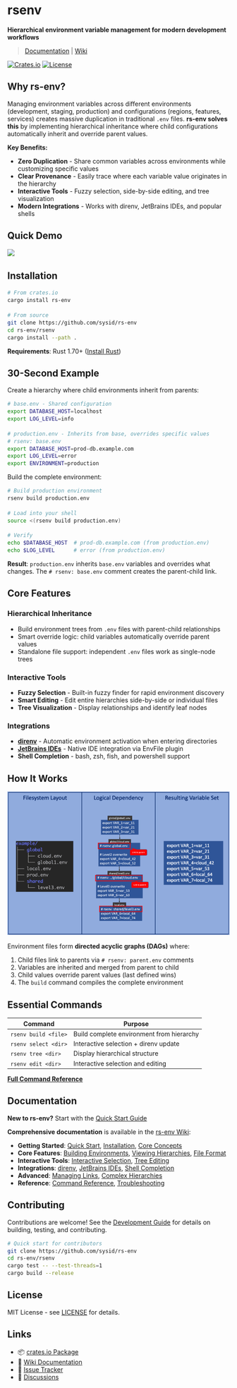 # rsenv

**Hierarchical environment variable management for modern development workflows**

> [Documentation](https://sysid.github.io/hierarchical-environment-variable-management/) | [Wiki](https://github.com/sysid/rs-env/wiki)

[![Crates.io](https://img.shields.io/crates/v/rs-env.svg)](https://crates.io/crates/rs-env)
[![License](https://img.shields.io/badge/license-MIT-blue.svg)](LICENSE)

## Why rs-env?

Managing environment variables across different environments (development, staging, production) and configurations (regions, features, services) creates massive duplication in traditional `.env` files. **rs-env solves this** by implementing hierarchical inheritance where child configurations automatically inherit and override parent values.

**Key Benefits:**
- **Zero Duplication** - Share common variables across environments while customizing specific values
- **Clear Provenance** - Easily trace where each variable value originates in the hierarchy
- **Interactive Tools** - Fuzzy selection, side-by-side editing, and tree visualization
- **Modern Integrations** - Works with direnv, JetBrains IDEs, and popular shells

## Quick Demo

<a href="https://asciinema.org/a/605946?autoplay=1&speed=1.5" target="_blank"><img src="https://asciinema.org/a/605946.svg" /></a>

## Installation

```bash
# From crates.io
cargo install rs-env

# From source
git clone https://github.com/sysid/rs-env
cd rs-env/rsenv
cargo install --path .
```

**Requirements**: Rust 1.70+ ([Install Rust](https://rustup.rs/))

## 30-Second Example

Create a hierarchy where child environments inherit from parents:

```bash
# base.env - Shared configuration
export DATABASE_HOST=localhost
export LOG_LEVEL=info

# production.env - Inherits from base, overrides specific values
# rsenv: base.env
export DATABASE_HOST=prod-db.example.com
export LOG_LEVEL=error
export ENVIRONMENT=production
```

Build the complete environment:

```bash
# Build production environment
rsenv build production.env

# Load into your shell
source <(rsenv build production.env)

# Verify
echo $DATABASE_HOST  # prod-db.example.com (from production.env)
echo $LOG_LEVEL      # error (from production.env)
```

**Result**: `production.env` inherits `base.env` variables and overrides what changes. The `# rsenv: base.env` comment creates the parent-child link.

## Core Features

### Hierarchical Inheritance
- Build environment trees from `.env` files with parent-child relationships
- Smart override logic: child variables automatically override parent values
- Standalone file support: independent `.env` files work as single-node trees

### Interactive Tools
- **Fuzzy Selection** - Built-in fuzzy finder for rapid environment discovery
- **Smart Editing** - Edit entire hierarchies side-by-side or individual files
- **Tree Visualization** - Display relationships and identify leaf nodes

### Integrations
- **[direnv](https://direnv.net/)** - Automatic environment activation when entering directories
- **[JetBrains IDEs](https://plugins.jetbrains.com/plugin/7861-envfile)** - Native IDE integration via EnvFile plugin
- **Shell Completion** - bash, zsh, fish, and powershell support

## How It Works

![Concept](doc/concept.png)

Environment files form **directed acyclic graphs (DAGs)** where:
1. Child files link to parents via `# rsenv: parent.env` comments
2. Variables are inherited and merged from parent to child
3. Child values override parent values (last defined wins)
4. The `build` command compiles the complete environment

## Essential Commands

| Command | Purpose |
|---------|---------|
| `rsenv build <file>` | Build complete environment from hierarchy |
| `rsenv select <dir>` | Interactive selection + direnv update |
| `rsenv tree <dir>` | Display hierarchical structure |
| `rsenv edit <dir>` | Interactive selection and editing |

**[Full Command Reference](https://github.com/sysid/rs-env/wiki/Command-Reference)**

## Documentation

**New to rs-env?** Start with the [Quick Start Guide](https://github.com/sysid/rs-env/wiki/Quick-Start)

**Comprehensive documentation** is available in the [rs-env Wiki](https://github.com/sysid/rs-env/wiki):

- **Getting Started**: [Quick Start](https://github.com/sysid/rs-env/wiki/Quick-Start), [Installation](https://github.com/sysid/rs-env/wiki/Installation), [Core Concepts](https://github.com/sysid/rs-env/wiki/Core-Concepts)
- **Core Features**: [Building Environments](https://github.com/sysid/rs-env/wiki/Building-Environments), [Viewing Hierarchies](https://github.com/sysid/rs-env/wiki/Viewing-Hierarchies), [File Format](https://github.com/sysid/rs-env/wiki/File-Format)
- **Interactive Tools**: [Interactive Selection](https://github.com/sysid/rs-env/wiki/Interactive-Selection), [Tree Editing](https://github.com/sysid/rs-env/wiki/Tree-Editing)
- **Integrations**: [direnv](https://github.com/sysid/rs-env/wiki/direnv-Integration), [JetBrains IDEs](https://github.com/sysid/rs-env/wiki/JetBrains-IDEs), [Shell Completion](https://github.com/sysid/rs-env/wiki/Shell-Completion)
- **Advanced**: [Managing Links](https://github.com/sysid/rs-env/wiki/Managing-Links), [Complex Hierarchies](https://github.com/sysid/rs-env/wiki/Complex-Hierarchies)
- **Reference**: [Command Reference](https://github.com/sysid/rs-env/wiki/Command-Reference), [Troubleshooting](https://github.com/sysid/rs-env/wiki/Troubleshooting)

## Contributing

Contributions are welcome! See the [Development Guide](https://github.com/sysid/rs-env/wiki/Development) for details on building, testing, and contributing.

```bash
# Quick start for contributors
git clone https://github.com/sysid/rs-env
cd rs-env/rsenv
cargo test -- --test-threads=1
cargo build --release
```

## License

MIT License - see [LICENSE](LICENSE) for details.

## Links

- 📦 [crates.io Package](https://crates.io/crates/rs-env)
- 📖 [Wiki Documentation](https://github.com/sysid/rs-env/wiki)
- 🐛 [Issue Tracker](https://github.com/sysid/rs-env/issues)
- 💬 [Discussions](https://github.com/sysid/rs-env/discussions)
